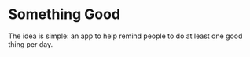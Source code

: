 # Something Good

The idea is simple: an app to help remind people to do at least one good thing per day.

